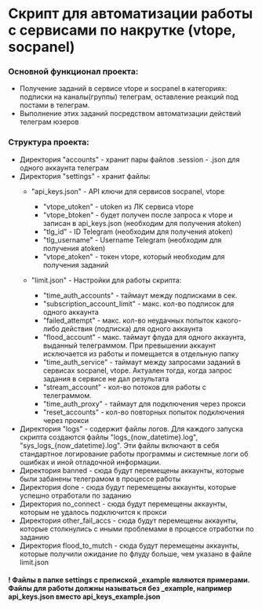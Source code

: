# Скрипт для автоматизации работы с сервисами по накрутке (vtope, socpanel)

### Основной функционал проекта:
* Получение заданий в сервисе vtope и socpanel в категориях: подписки на каналы(группы) телеграм, оставление реакций под постами в телеграм.
* Выполнение этих заданий посредством автоматизации действий телеграм юзеров

### Структура проекта:
* Директория "accounts" - хранит пары файлов .session - .json для одного аккаунта телеграм
* Директория "settings" - хранит файлы: 
    * "api_keys.json" - API ключи для сервисов socpanel, vtope
      * "vtope_utoken" - utoken из ЛК сервиса vtope
      * "vtope_btoken" - будет получен после запроса к vtope и записан в api_keys.json (необходим для получения atoken)
      * "tlg_id" - ID Telegram (необходим для получения atoken) 
      * "tlg_username" - Username Telegram (необходим для получения atoken) 
      * "vtope_atoken" - токен vtope, который необходим для получения заданий

    * "limit.json" - Настройки для работы скрипта:
      * "time_auth_accounts" - таймаут между подписками в сек.
      * "subscription_account_limit" - макс. кол-во подписок для одного аккаунта
      * "failed_attempt" - макс. кол-во неудачных попыток какого-либо действия (подписка) для одного аккаунта
      * "flood_account" - макс. таймаут флуда для одного аккаунта, выданный телеграммом. При превышении аккаунт исключается из работы и помещается в отдельную папку
      * "time_auth_service" - таймаут между запросами заданий в сервисах socpanel, vtope. Актуален тогда, когда запрос задания в сервисе не дал результата
      * "stream_account" - кол-во потоков для работы с телеграммом.
      * "time_auth_proxy" - таймаут для подключения через прокси
      * "reset_accounts" - кол-во повторных попыток подключения через прокси
* Директория "logs" - содержит файлы логов. Для каждого запуска скрипта создаются файлы "logs_{now_datetime}.log", "sys_logs_{now_datetime}.log". Эти файлы включают в себя стандартное логирование работы программы и системные логи об ошибках и иной отладочной информации.
* Директория banned - сюда будут перемещены аккаунты, которые были забанены телеграмом в процессе работы
* Директория done - сюда будут перемещены аккаунты, которые успешно отработали по заданию
* Директория no_connect - сюда будут перемещены аккаунты, которым не удалось подключится к прокси
* Директория other_fail_accs - сюда будут перемещены аккаунты, которые столкнулись с иными проблемами в процессе отработки по заданию
* Директория flood_to_mutch - сюда будут перемещены аккаунты, которые получили ожидание по флуду больше, чем указано в файле limit.json

#### ! Файлы в папке settings с препиской _example являются примерами. Файлы для работы должны называться без _example, например api_keys.json вместо api_keys_example.json
